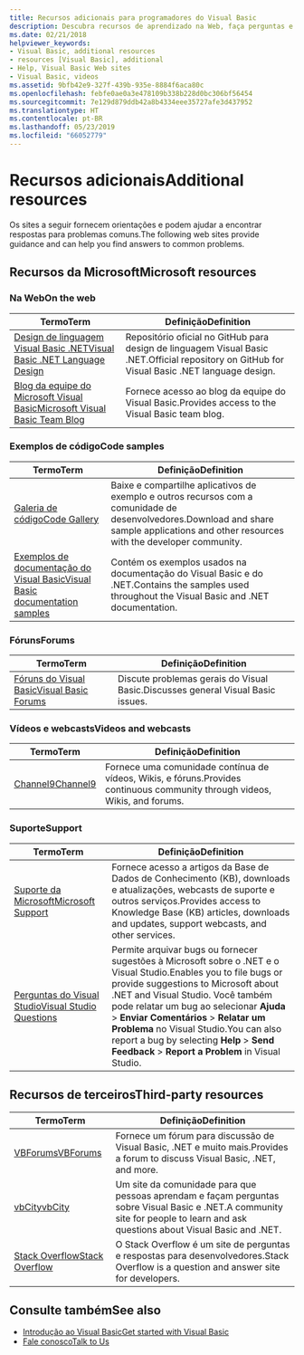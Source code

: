```yaml
---
title: Recursos adicionais para programadores do Visual Basic
description: Descubra recursos de aprendizado na Web, faça perguntas e obtenha mais informações sobre o Visual Basic.
ms.date: 02/21/2018
helpviewer_keywords:
- Visual Basic, additional resources
- resources [Visual Basic], additional
- Help, Visual Basic Web sites
- Visual Basic, videos
ms.assetid: 9bfb42e9-327f-439b-935e-8884f6aca80c
ms.openlocfilehash: febfe0ae0a3e478109b338b228d0bc306bf56454
ms.sourcegitcommit: 7e129d879ddb42a8b4334eee35727afe3d437952
ms.translationtype: HT
ms.contentlocale: pt-BR
ms.lasthandoff: 05/23/2019
ms.locfileid: "66052779"
---
```

# <a name="additional-resources"></a><span data-ttu-id="d168f-103">Recursos adicionais</span><span class="sxs-lookup"><span data-stu-id="d168f-103">Additional resources</span></span>

<span data-ttu-id="d168f-104">Os sites a seguir fornecem orientações e podem ajudar a encontrar respostas para problemas comuns.</span><span class="sxs-lookup"><span data-stu-id="d168f-104">The following web sites provide guidance and can help you find answers to common problems.</span></span>

## <a name="microsoft-resources"></a><span data-ttu-id="d168f-105">Recursos da Microsoft</span><span class="sxs-lookup"><span data-stu-id="d168f-105">Microsoft resources</span></span>

### <a name="on-the-web"></a><span data-ttu-id="d168f-106">Na Web</span><span class="sxs-lookup"><span data-stu-id="d168f-106">On the web</span></span>

|<span data-ttu-id="d168f-107">Termo</span><span class="sxs-lookup"><span data-stu-id="d168f-107">Term</span></span>|<span data-ttu-id="d168f-108">Definição</span><span class="sxs-lookup"><span data-stu-id="d168f-108">Definition</span></span>|
|----------|----------------|
|[<span data-ttu-id="d168f-109">Design de linguagem Visual Basic .NET</span><span class="sxs-lookup"><span data-stu-id="d168f-109">Visual Basic .NET Language Design</span></span>](https://github.com/dotnet/vblang)|<span data-ttu-id="d168f-110">Repositório oficial no GitHub para design de linguagem Visual Basic .NET.</span><span class="sxs-lookup"><span data-stu-id="d168f-110">Official repository on GitHub for Visual Basic .NET language design.</span></span>|
|[<span data-ttu-id="d168f-111">Blog da equipe do Microsoft Visual Basic</span><span class="sxs-lookup"><span data-stu-id="d168f-111">Microsoft Visual Basic Team Blog</span></span>](https://devblogs.microsoft.com/vbteam/)|<span data-ttu-id="d168f-112">Fornece acesso ao blog da equipe do Visual Basic.</span><span class="sxs-lookup"><span data-stu-id="d168f-112">Provides access to the Visual Basic team blog.</span></span>|

### <a name="code-samples"></a><span data-ttu-id="d168f-113">Exemplos de código</span><span class="sxs-lookup"><span data-stu-id="d168f-113">Code samples</span></span>

|<span data-ttu-id="d168f-114">Termo</span><span class="sxs-lookup"><span data-stu-id="d168f-114">Term</span></span>|<span data-ttu-id="d168f-115">Definição</span><span class="sxs-lookup"><span data-stu-id="d168f-115">Definition</span></span>|
|----------|----------------|
|[<span data-ttu-id="d168f-116">Galeria de código</span><span class="sxs-lookup"><span data-stu-id="d168f-116">Code Gallery</span></span>](https://code.msdn.microsoft.com/site/search?f%5B0%5D.Type=ProgrammingLanguage&f%5B0%5D.Value=VB&f%5B0%5D.Text=VB.NET)|<span data-ttu-id="d168f-117">Baixe e compartilhe aplicativos de exemplo e outros recursos com a comunidade de desenvolvedores.</span><span class="sxs-lookup"><span data-stu-id="d168f-117">Download and share sample applications and other resources with the developer community.</span></span>|
|[<span data-ttu-id="d168f-118">Exemplos de documentação do Visual Basic</span><span class="sxs-lookup"><span data-stu-id="d168f-118">Visual Basic documentation samples</span></span>](https://github.com/dotnet/samples/tree/master/snippets/visualbasic)|<span data-ttu-id="d168f-119">Contém os exemplos usados na documentação do Visual Basic e do .NET.</span><span class="sxs-lookup"><span data-stu-id="d168f-119">Contains the samples used throughout the Visual Basic and .NET documentation.</span></span>|

### <a name="forums"></a><span data-ttu-id="d168f-120">Fóruns</span><span class="sxs-lookup"><span data-stu-id="d168f-120">Forums</span></span>

|<span data-ttu-id="d168f-121">Termo</span><span class="sxs-lookup"><span data-stu-id="d168f-121">Term</span></span>|<span data-ttu-id="d168f-122">Definição</span><span class="sxs-lookup"><span data-stu-id="d168f-122">Definition</span></span>|
|----------|----------------|
|[<span data-ttu-id="d168f-123">Fóruns do Visual Basic</span><span class="sxs-lookup"><span data-stu-id="d168f-123">Visual Basic Forums</span></span>](https://social.msdn.microsoft.com/Forums/vstudio/home?forum=vbgeneral)|<span data-ttu-id="d168f-124">Discute problemas gerais do Visual Basic.</span><span class="sxs-lookup"><span data-stu-id="d168f-124">Discusses general Visual Basic issues.</span></span>|

### <a name="videos-and-webcasts"></a><span data-ttu-id="d168f-125">Vídeos e webcasts</span><span class="sxs-lookup"><span data-stu-id="d168f-125">Videos and webcasts</span></span>

|<span data-ttu-id="d168f-126">Termo</span><span class="sxs-lookup"><span data-stu-id="d168f-126">Term</span></span>|<span data-ttu-id="d168f-127">Definição</span><span class="sxs-lookup"><span data-stu-id="d168f-127">Definition</span></span>|
|----------|----------------|
|[<span data-ttu-id="d168f-128">Channel9</span><span class="sxs-lookup"><span data-stu-id="d168f-128">Channel9</span></span>](https://channel9.msdn.com/)|<span data-ttu-id="d168f-129">Fornece uma comunidade contínua de vídeos, Wikis, e fóruns.</span><span class="sxs-lookup"><span data-stu-id="d168f-129">Provides continuous community through videos, Wikis, and forums.</span></span>|

### <a name="support"></a><span data-ttu-id="d168f-130">Suporte</span><span class="sxs-lookup"><span data-stu-id="d168f-130">Support</span></span>

|<span data-ttu-id="d168f-131">Termo</span><span class="sxs-lookup"><span data-stu-id="d168f-131">Term</span></span>|<span data-ttu-id="d168f-132">Definição</span><span class="sxs-lookup"><span data-stu-id="d168f-132">Definition</span></span>|
|----------|----------------|
|[<span data-ttu-id="d168f-133">Suporte da Microsoft</span><span class="sxs-lookup"><span data-stu-id="d168f-133">Microsoft Support</span></span>](https://support.microsoft.com)|<span data-ttu-id="d168f-134">Fornece acesso a artigos da Base de Dados de Conhecimento (KB), downloads e atualizações, webcasts de suporte e outros serviços.</span><span class="sxs-lookup"><span data-stu-id="d168f-134">Provides access to Knowledge Base (KB) articles, downloads and updates, support webcasts, and other services.</span></span>|
|[<span data-ttu-id="d168f-135">Perguntas do Visual Studio</span><span class="sxs-lookup"><span data-stu-id="d168f-135">Visual Studio Questions</span></span>](https://developercommunity.visualstudio.com)|<span data-ttu-id="d168f-136">Permite arquivar bugs ou fornecer sugestões à Microsoft sobre o .NET e o Visual Studio.</span><span class="sxs-lookup"><span data-stu-id="d168f-136">Enables you to file bugs or provide suggestions to Microsoft about .NET and Visual Studio.</span></span> <span data-ttu-id="d168f-137">Você também pode relatar um bug ao selecionar **Ajuda** > **Enviar Comentários** > **Relatar um Problema** no Visual Studio.</span><span class="sxs-lookup"><span data-stu-id="d168f-137">You can also report a bug by selecting **Help** > **Send Feedback** > **Report a Problem** in Visual Studio.</span></span>|

## <a name="third-party-resources"></a><span data-ttu-id="d168f-138">Recursos de terceiros</span><span class="sxs-lookup"><span data-stu-id="d168f-138">Third-party resources</span></span>

|<span data-ttu-id="d168f-139">Termo</span><span class="sxs-lookup"><span data-stu-id="d168f-139">Term</span></span>|<span data-ttu-id="d168f-140">Definição</span><span class="sxs-lookup"><span data-stu-id="d168f-140">Definition</span></span>|
|----------|----------------|
|[<span data-ttu-id="d168f-141">VBForums</span><span class="sxs-lookup"><span data-stu-id="d168f-141">VBForums</span></span>](http://www.vbforums.com/)|<span data-ttu-id="d168f-142">Fornece um fórum para discussão de Visual Basic, .NET e muito mais.</span><span class="sxs-lookup"><span data-stu-id="d168f-142">Provides a forum to discuss Visual Basic, .NET, and more.</span></span>|
|[<span data-ttu-id="d168f-143">vbCity</span><span class="sxs-lookup"><span data-stu-id="d168f-143">vbCity</span></span>](http://vbcity.com/)|<span data-ttu-id="d168f-144">Um site da comunidade para que pessoas aprendam e façam perguntas sobre Visual Basic e .NET.</span><span class="sxs-lookup"><span data-stu-id="d168f-144">A community site for people to learn and ask questions about Visual Basic and .NET.</span></span>|
|[<span data-ttu-id="d168f-145">Stack Overflow</span><span class="sxs-lookup"><span data-stu-id="d168f-145">Stack Overflow</span></span>](https://stackoverflow.com/questions/tagged/vb.net)|<span data-ttu-id="d168f-146">O Stack Overflow é um site de perguntas e respostas para desenvolvedores.</span><span class="sxs-lookup"><span data-stu-id="d168f-146">Stack Overflow is a question and answer site for developers.</span></span>|

## <a name="see-also"></a><span data-ttu-id="d168f-147">Consulte também</span><span class="sxs-lookup"><span data-stu-id="d168f-147">See also</span></span>

- [<span data-ttu-id="d168f-148">Introdução ao Visual Basic</span><span class="sxs-lookup"><span data-stu-id="d168f-148">Get started with Visual Basic</span></span>](../../visual-basic/getting-started/index.md)
- [<span data-ttu-id="d168f-149">Fale conosco</span><span class="sxs-lookup"><span data-stu-id="d168f-149">Talk to Us</span></span>](/visualstudio/ide/talk-to-us)
